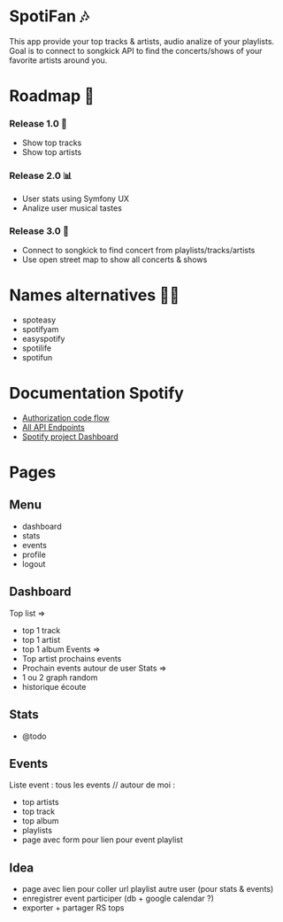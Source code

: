 # SpotiFan 🎶
This app provide your top tracks & artists, audio analize of your playlists.
Goal is to connect to songkick API to find the concerts/shows of your favorite artists around you.

# Roadmap 📆

### Release 1.0 🎵
- Show top tracks
- Show top artists

### Release 2.0 📊
- User stats using Symfony UX
- Analize user musical tastes

### Release 3.0 🥳
- Connect to songkick to find concert from playlists/tracks/artists
- Use open street map to show all concerts & shows

# Names alternatives 🤷‍♂️
- spoteasy
- spotifyam
- easyspotify
- spotilife
- spotifun

# Documentation Spotify
- [Authorization code flow](https://developer.spotify.com/documentation/general/guides/authorization/code-flow/)
- [All API Endpoints](https://developer.spotify.com/documentation/web-api/reference/#/)
- [Spotify project Dashboard](https://developer.spotify.com/dashboard/)

# Pages

## Menu
- dashboard
- stats
- events
- profile
- logout

## Dashboard
Top list =>
- top 1 track
- top 1 artist
- top 1 album
Events =>
- Top artist prochains events
- Prochain events autour de user
Stats =>
- 1 ou 2 graph random
- historique écoute

## Stats
- @todo

## Events
Liste event : tous les events // autour de moi :
- top artists
- top track
- top album
- playlists
- page avec form pour lien pour event playlist

## Idea
- page avec lien pour coller url playlist autre user (pour stats & events)
- enregistrer event participer (db + google calendar ?)
- exporter + partager RS tops
